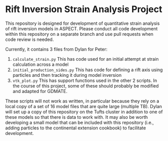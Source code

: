 # Rift Inversion Strain Analysis Project

This repository is designed for development of quantitative strain analysis of rift inversion models in ASPECT. Please conduct all code development within this repository on a separate branch and use pull requests when code review is needed. 

Currently, it contains 3 files from Dylan for Peter:
1. `calculate_strain.py` This has code used for an initial attempt at strain calculation across a model
2. `initial_production_sides.py` This has code for defining a rift axis using particles and then tracking it during model inversion
3. `vtk_plot.py` This has support functions used in the other 2 scripts. In the course of this project, some of these should probably be modified and adapted for GDMATE.

These scripts will not work as written, in particular because they rely on a local copy of a set of 16 model files that are quite large (multiple TB). Dylan will set up a copy of this repository on the Tufts cluster in addition to one of these models so that there is data to work with. It may also be worth developing a small model that can be included with this repository (i.e., adding particles to the continental extension cookbook) to facilitate development.